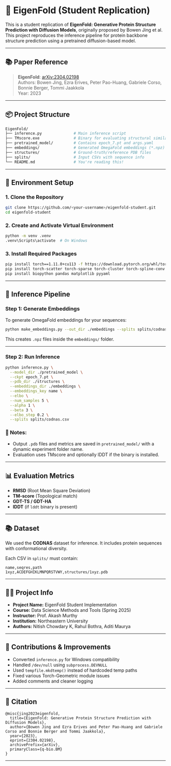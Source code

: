 
# 🧬 EigenFold (Student Replication)

This is a student replication of **EigenFold: Generative Protein Structure Prediction with Diffusion Models**, originally proposed by Bowen Jing et al. This project reproduces the inference pipeline for protein backbone structure prediction using a pretrained diffusion-based model.

---

## 📚 Paper Reference

> **EigenFold**: [arXiv:2304.02198](https://arxiv.org/abs/2304.02198)  
> Authors: Bowen Jing, Ezra Erives, Peter Pao-Huang, Gabriele Corso, Bonnie Berger, Tommi Jaakkola  
> Year: 2023

---

## 📦 Project Structure

```bash
EigenFold/
├── inference.py              # Main inference script
├── TMscore.exe               # Binary for evaluating structural similarity
├── pretrained_model/         # Contains epoch_7.pt and args.yaml
├── embeddings/               # Generated OmegaFold embeddings (*.npz)
├── structures/               # Ground-truth/reference PDB files
├── splits/                   # Input CSVs with sequence info
└── README.md                 # You're reading this!
```

---

## 🧪 Environment Setup

### 1. Clone the Repository

```bash
git clone https://github.com/<your-username>/eigenfold-student.git
cd eigenfold-student
```

### 2. Create and Activate Virtual Environment

```bash
python -m venv .venv
.venv\Scripts\activate  # On Windows
```

### 3. Install Required Packages

```bash
pip install torch==1.11.0+cu113 -f https://download.pytorch.org/whl/torch_stable.html
pip install torch-scatter torch-sparse torch-cluster torch-spline-conv torch-geometric -f https://data.pyg.org/whl/torch-1.11.0+cu113.html
pip install biopython pandas matplotlib pyyaml
```

---

## 🚀 Inference Pipeline

### Step 1: Generate Embeddings

To generate OmegaFold embeddings for your sequences:

```bash
python make_embeddings.py --out_dir ./embeddings --splits splits/codnas.csv
```

This creates `.npz` files inside the `embeddings/` folder.

---

### Step 2: Run Inference

```bash
python inference.py \
  --model_dir ./pretrained_model \
  --ckpt epoch_7.pt \
  --pdb_dir ./structures \
  --embeddings_dir ./embeddings \
  --embeddings_key name \
  --elbo \
  --num_samples 5 \
  --alpha 1 \
  --beta 3 \
  --elbo_step 0.2 \
  --splits splits/codnas.csv
```

### 🧠 Notes:
- Output `.pdb` files and metrics are saved in `pretrained_model/` with a dynamic experiment folder name.
- Evaluation uses TMscore and optionally lDDT if the binary is installed.

---

## 📊 Evaluation Metrics

- **RMSD** (Root Mean Square Deviation)
- **TM-score** (Topological match)
- **GDT-TS / GDT-HA**
- **lDDT** (if `lddt` binary is present)

---

## 📚 Dataset

We used the **CODNAS** dataset for inference. It includes protein sequences with conformational diversity.

Each CSV in `splits/` must contain:

```csv
name,seqres,path
1xyz,ACDEFGHIKLMNPQRSTVWY,structures/1xyz.pdb
```

---

## 🙋‍♂️ Project Info

- **Project Name:** EigenFold Student Implementation
- **Course:** Data Science Methods and Tools (Spring 2025)
- **Instructor:** Prof. Akash Murthy
- **Institution:** Northeastern University
- **Authors:** Nitish Chowdary K, Rahul Bothra, Aditi Maurya

---

## 🧠 Contributions & Improvements

- Converted `inference.py` for Windows compatibility
- Handled `/dev/null` using `subprocess.DEVNULL`
- Used `tempfile.mkdtemp()` instead of hardcoded temp paths
- Fixed various Torch-Geometric module issues
- Added comments and cleaner logging

---

## 📄 Citation

```
@misc{jing2023eigenfold,
  title={EigenFold: Generative Protein Structure Prediction with Diffusion Models},
  author={Bowen Jing and Ezra Erives and Peter Pao-Huang and Gabriele Corso and Bonnie Berger and Tommi Jaakkola},
  year={2023},
  eprint={2304.02198},
  archivePrefix={arXiv},
  primaryClass={q-bio.BM}
}
```

---


